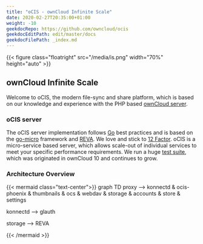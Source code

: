 ```yaml
---
title: "oCIS - ownCloud Infinite Scale"
date: 2020-02-27T20:35:00+01:00
weight: -10
geekdocRepo: https://github.com/owncloud/ocis
geekdocEditPath: edit/master/docs
geekdocFilePath: _index.md
---
```


{{< figure class="floatright" src="/media/is.png" width="70%" height="auto" >}}

## ownCloud Infinite Scale

Welcome to oCIS, the modern file-sync and share platform, which is based on our knowledge and experience with the PHP based [ownCloud server](https://owncloud.com/#server).

### oCIS server

The oCIS server implementation follows [Go](https://golang.org/) best practices and is based on the [go-micro](https://go-micro.dev/) framework and [REVA](https://reva.link/). We love and stick to [12 Factor](https://12factor.net/).
oCIS is a micro-service based server, which allows scale-out of individual services to meet your specific performance requirements.
We run a huge [test suite](https://github.com/owncloud/core/tree/master/tests), which was originated in ownCloud 10 and continues to grow.

### Architecture Overview

{{< mermaid class="text-center">}}
graph TD
proxy -->
    konnectd & ocis-phoenix & thumbnails & ocs & webdav & storage & accounts & store & settings

konnectd --> glauth

storage --> REVA

{{< /mermaid >}}
